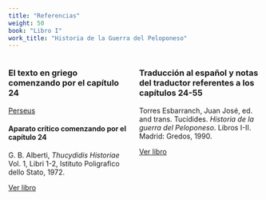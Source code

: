 ```yaml
---
title: "Referencias"
weight: 50
book: "Libro I"
work_title: "Historia de la Guerra del Peloponeso"
---
```


<div style="display: flex;">
  <div style="flex: 1; padding-right: 10px;">
  
### El texto en griego comenzando por el capítulo 24

[Perseus](https://scaife.perseus.org/reader/urn:cts:greekLit:tlg0003.tlg001.perseus-grc2:1.23.5-1.24.1)

#### Aparato crítico comenzando por el capítulo 24

G. B. Alberti, _Thucydidis Historiae_ Vol. 1, Libri 1-2, Istituto Poligrafico dello Stato, 1972. 

[Ver libro](https://archive.org/details/thucydidis-historiae-vol.-i-libri-i-ii/page/n239/mode/2up) </div>

<div style="flex: 1; padding-left: 10px;">

### Traducción al español y notas del traductor referentes a los capítulos 24-55

Torres Esbarranch, Juan José, ed. and trans. Tucídides. _Historia de la guerra del Peloponeso_. Libros I-II. Madrid: Gredos, 1990.

[Ver libro](https://archive.org/details/tucidides.-historia-de-la-guerra-del-peloponeso-1.-libros-i-ii-g-1990/page/169/mode/2up)
  </div>
</div>